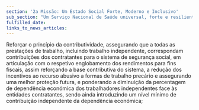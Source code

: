 ```yaml
---
section: '2a Missão: Um Estado Social Forte, Moderno e Inclusivo'
sub_section: "Um Serviço Nacional de Saúde universal, forte e resiliente"
fulfilled_date:
links_to_news_articles:
---
```


Reforçar o princípio da contributividade, assegurando que a todas as prestações de trabalho, incluindo trabalho independente, correspondam contribuições dos contratantes para o sistema de segurança social, em articulação com o respetivo englobamento dos rendimentos para fins fiscais, assim reforçando a base contributiva do sistema, a redução dos incentivos ao recurso abusivo a formas de trabalho precário e assegurando uma melhor proteção futura, e ponderando a diminuição da percentagem de dependência económica dos trabalhadores independentes face às entidades contratantes, sendo ainda introduzindo um nível mínimo de contribuição independente da dependência económica;